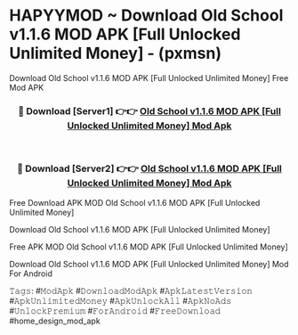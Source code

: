 # HAPYYMOD ~ Download Old School v1.1.6 MOD APK [Full Unlocked Unlimited Money] - (pxmsn)
Download Old School v1.1.6 MOD APK [Full Unlocked Unlimited Money] Free Mod APK

<div align="center">
<h3>🔴 Download [Server1] 👉👉 <a href="https://apk-comot.site?title=Old_School_v1.1.6_MOD_APK_[Full_Unlocked_Unlimited_Money]">Old School v1.1.6 MOD APK [Full Unlocked Unlimited Money] Mod Apk</a></h3><br>

<h3>🔴 Download [Server2] 👉👉 <a href="https://apk-comot.site?title=Old_School_v1.1.6_MOD_APK_[Full_Unlocked_Unlimited_Money]">Old School v1.1.6 MOD APK [Full Unlocked Unlimited Money] Mod Apk</a></h3>
</div>


Free Download APK MOD Old School v1.1.6 MOD APK [Full Unlocked Unlimited Money]

Download Old School v1.1.6 MOD APK [Full Unlocked Unlimited Money] 

Free APK MOD Old School v1.1.6 MOD APK [Full Unlocked Unlimited Money] 

Download Old School v1.1.6 MOD APK [Full Unlocked Unlimited Money] Mod For Android

𝚃𝚊𝚐𝚜: #𝙼𝚘𝚍𝙰𝚙𝚔 #𝙳𝚘𝚠𝚗𝚕𝚘𝚊𝚍𝙼𝚘𝚍𝙰𝚙𝚔 #𝙰𝚙𝚔𝙻𝚊𝚝𝚎𝚜𝚝𝚅𝚎𝚛𝚜𝚒𝚘𝚗 #𝙰𝚙𝚔𝚄𝚗𝚕𝚒𝚖𝚒𝚝𝚎𝚍𝙼𝚘𝚗𝚎𝚢 #𝙰𝚙𝚔𝚄𝚗𝚕𝚘𝚌𝚔𝙰𝚕𝚕 #𝙰𝚙𝚔𝙽𝚘𝙰𝚍𝚜 #𝚄𝚗𝚕𝚘𝚌𝚔𝙿𝚛𝚎𝚖𝚒𝚞𝚖 #𝙵𝚘𝚛𝙰𝚗𝚍𝚛𝚘𝚒𝚍 #𝙵𝚛𝚎𝚎𝙳𝚘𝚠𝚗𝚕𝚘𝚊𝚍 #home_design_mod_apk
